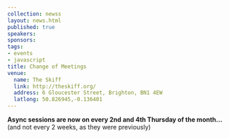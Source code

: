 ```yaml
--- 
collection: newss
layout: news.html
published: true
speakers: 
sponsors: 
tags: 
- events
- javascript
title: Change of Meetings
venue: 
  name: The Skiff
  link: http://theskiff.org/
  address: 6 Gloucester Street, Brighton, BN1 4EW
  latlong: 50.826945,-0.136401
---
```

__Async sessions are now on every 2nd and 4th Thursday of the month...__
(and not every 2 weeks, as they were previously)
